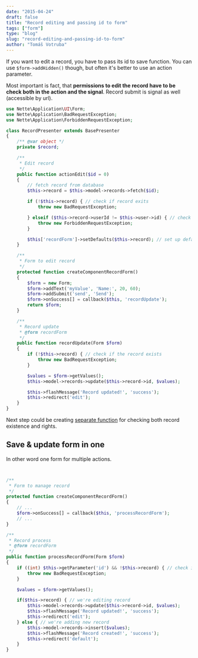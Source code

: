 ```yaml
---
date: "2015-04-24"
draft: false
title: "Record editing and passing id to form"
tags: ["form"]
type: "blog"
slug: "record-editing-and-passing-id-to-form"
author: "Tomáš Votruba"
---
```


If you want to edit a record, you have to pass its id to save function. You can use `$form->addHidden()` though, but often it's better to use an action parameter.

Most important is fact, that **permissions to edit the record have to be check both in the action and the signal**. Record submit is signal as well (accessible by url).


```php
use Nette\Application\UI\Form;
use Nette\Application\BadRequestException;
use Nette\Application\ForbiddenRequestException;

class RecordPresenter extends BasePresenter
{
	/** @var object */
	private $record;

	/**
	 * Edit record
	 */
	public function actionEdit($id = 0)
	{
		// fetch record from database
		$this->record = $this->model->records->fetch($id);

		if (!$this->record) { // check if record exits
			throw new BadRequestException;

		} elseif ($this->record->userId != $this->user->id) { // check permissions to edit
			throw new ForbiddenRequestException;
		}

		$this['recordForm']->setDefaults($this->record); // set up default values
	}

	/**
	 * Form to edit record
	 */
	protected function createComponentRecordForm()
	{
		$form = new Form;
		$form->addText('myValue', 'Name:', 20, 60);
		$form->addSubmit('send', 'Send');
		$form->onSuccess[] = callback($this, 'recordUpdate');
		return $form;
	}

	/**
	 * Record update
	 * @form recordForm
	 */
	public function recordUpdate(Form $form)
	{
		if (!$this->record) { // check if the record exists
			throw new BadRequestException;
		}

		$values = $form->getValues();
		$this->model->records->update($this->record->id, $values);

		$this->flashMessage('Record updated!', 'success');
		$this->redirect('edit');
	}
}
```


Next step could be creating [separate function](  cs:vychozi-data-pro-editacni-formular) for checking both record existence and rights.


## Save & update form in one

In other word one form for multiple actions.

```php


/**
 * Form to manage record
 */
protected function createComponentRecordForm()
{
	// ...
	$form->onSuccess[] = callback($this, 'processRecordForm');
	// ...
}

/**
 * Record process
 * @form recordForm
 */
public function processRecordForm(Form $form)
{
	if ((int) $this->getParameter('id') && !$this->record) { // check if the record exists only while being edited
		throw new BadRequestException;
	}

	$values = $form->getValues();

	if($this->record) { // we're editing record
		$this->model->records->update($this->record->id, $values);
		$this->flashMessage('Record updated!', 'success');
		$this->redirect('edit');
	} else { // we're adding new record
		$this->model->records->insert($values);
		$this->flashMessage('Record created!', 'success');
		$this->redirect('default');
	}
}
```
